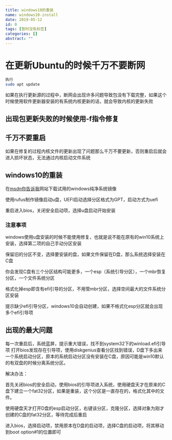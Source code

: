 ```yaml
---
title: windows10的重装
name: windows10-install
date: 2019-05-12
id: 0
tags: [暂时没有标签]
categories: []
abstract: ""
---
```



# 在更新Ubuntu的时候千万不要断网

```bash
执行
sudo apt update
```

<!--more-->
如果在执行更新源的过程中，断网会出现许多问题导致包没有下载完整，如果这个时候使用软件更新器安装的有系统内核更新的话，就会导致内核的更新失败

## 出现包更新失败的时候使用-f指令修复

## 千万不要重启

如果在修复的过程内核文件的更新出现了问题那么千万不要更新，否则重启后就会进入损坏状态，无法通过内核启动文件系统

## windows10的重装

在[msdn你告诉我](https://msdn.itellyou.cn/)网站下载试用的windows纯净系统镜像

使用rufus制作镜像启动u盘，UEFI启动选择分区格式为GPT，启动方式为uefi

重启进入bios，关闭安全启动项，选择u盘启动开始安装

### 注意事项

windows使用u盘安装的时候不能使用修复，也就是说不能在原有的win10系统上安装，选择第二项的自己手动分区安装

保留旧的分区不变，选择要安装的盘，如果文件保留在D盘，那么系统选择安装在C盘

你会发现C盘有三个分区结构可能更多，一个esp（系统引导分区），一个mbr恢复分区，一个文件系统分区

格式化掉esp即含有efi引导的分区，不用管mbr分区，选择空间最大的文件系统分区安装

提示缺少efi引导分区，windows10会自动创建，如果不格式化esp分区就会出现多个efi引导项

## 出现的最大问题

每一次重启后，系统蓝屏，提示重大错误，找不到system32下的winload.efi引导项
打开bios发现存在引导项，使用diskgenius查看分区找到错误，D盘下多出来一个系统启动分区，原本的系统启动分区没有安装在C盘，原因可能是win10默认的有双盘的时候分离系统分区。

解决办法：

首先关闭bios的安全启动，使用bios的引导项进入系统，使用硬盘天才在原来的C盘下建立一个fat32分区，如果是重装，这个分区是一直存在的，格式化其中的文件。

使用硬盘天才打开D盘的esp启动分区，右键该分区，克隆分区，选择对象为刚才创建的C盘的fat32分区，等待完成后重启

进入bios，选择启动项，禁用原本在D盘的启动项，选择C盘的启动项，将其移动到boot option#1的位置即可